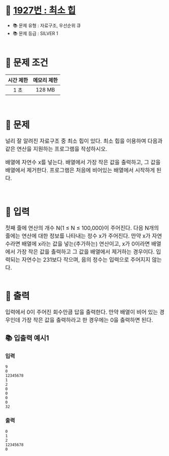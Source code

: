 # 📌 [ 1927번 : 최소 힙 ](https://www.acmicpc.net/problem/1927)
- 📚 문제 유형 : 자료구조, 우선순위 큐
- 📚 문제 등급 : SILVER 1
  <br/><br/>

# 📌 문제 조건

|시간 제한|메모리 제한|
|:------:|:---:|
|1 초|128 MB|
<br/>

# 📌 문제
<div style="font-size: 17px">
널리 잘 알려진 자료구조 중 최소 힙이 있다. 최소 힙을 이용하여 다음과 같은 연산을 지원하는 프로그램을 작성하시오.

배열에 자연수 x를 넣는다.
배열에서 가장 작은 값을 출력하고, 그 값을 배열에서 제거한다.
프로그램은 처음에 비어있는 배열에서 시작하게 된다.
</div>
<br/>

# 📌 입력
<div style="font-size: 17px">
첫째 줄에 연산의 개수 N(1 ≤ N ≤ 100,000)이 주어진다. 다음 N개의 줄에는 연산에 대한 정보를 나타내는 정수 x가 주어진다. 만약 x가 자연수라면 배열에 x라는 값을 넣는(추가하는) 연산이고, x가 0이라면 배열에서 가장 작은 값을 출력하고 그 값을 배열에서 제거하는 경우이다. 입력되는 자연수는 231보다 작으며, 음의 정수는 입력으로 주어지지 않는다.
</div>
<br/>

# 📌 출력
<div style="font-size: 17px">
입력에서 0이 주어진 회수만큼 답을 출력한다. 만약 배열이 비어 있는 경우인데 가장 작은 값을 출력하라고 한 경우에는 0을 출력하면 된다.
</div>

## 📚 입출력 예시1
### 입력
    9  
    0
    12345678
    1
    2
    0
    0
    0
    0
    32

### 출력
    0
    1
    2
    12345678
    0

